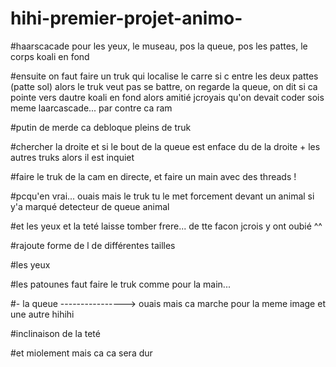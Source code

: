 # hihi-premier-projet-animo-


#haarscacade pour les yeux, le museau, pos la queue, pos les pattes, le corps koali en fond

#ensuite on faut faire un truk qui localise le carre si c entre les deux pattes (patte sol) alors le truk veut pas se battre, on regarde la queue, on dit si ca pointe vers dautre koali en fond alors amitié jcroyais qu'on devait coder sois meme laarcascade... par contre ca ram

#putin de merde ca debloque pleins de truk 


#chercher la droite et si le bout de la queue est enface du de la droite + les autres truks alors il est inquiet 

#faire le truk de la cam en directe, et faire un main avec des threads !

#pcqu'en vrai... ouais mais le truk tu le met forcement devant un animal si y'a marqué detecteur de queue animal

#et les yeux et la teté laisse tomber frere... de tte facon jcrois y ont oubié ^^

#rajoute forme de l de différentes tailles



#les yeux

#les patounes faut faire le truk comme pour la main...

#- la queue  ----------------> ouais mais ca marche pour la meme image et une autre hihihi

#inclinaison de la teté

#et miolement mais ca ca sera dur
